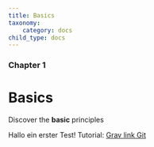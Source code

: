 ```yaml
---
title: Basics
taxonomy:
    category: docs
child_type: docs
---
```


### Chapter 1

# Basics

Discover the **basic** principles

Hallo ein erster Test!
Tutorial: [Grav link Git](https://learn.hibbittsdesign.org/learn2withgitsync/tips-and-tricks)